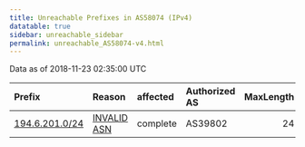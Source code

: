 ```yaml
---
title: Unreachable Prefixes in AS58074 (IPv4)
datatable: true
sidebar: unreachable_sidebar
permalink: unreachable_AS58074-v4.html
---
```


Data as of 2018-11-23 02:35:00 UTC


<div class="datatable-begin"></div>

| Prefix                                                 | Reason                                                                                                | affected   | Authorized AS   |   MaxLength | Anchor                                         |   unreachable /24s |
|:-------------------------------------------------------|:------------------------------------------------------------------------------------------------------|:-----------|:----------------|------------:|:-----------------------------------------------|-------------------:|
| [194.6.201.0/24](https://stat.ripe.net/194.6.201.0/24) | [INVALID ASN](https://rpki-validator.ripe.net/announcement-preview?asn=AS58074&prefix=194.6.201.0/24) | complete   | AS39802         |          24 | [RIPE](unreachable_RIPE_NCC_RPKI_Root-v4.html) |                  1 |

<div class="datatable-end"></div>